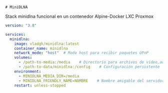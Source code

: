 


    # MiniDLNA
Stack minidlna funcional en un contenedor Alpine-Docker LXC Proxmox

```yaml
version: "3.8"

services:
  minidlna:
    image: vladgh/minidlna:latest
    container_name: minidlna
    network_mode: "host"  # Modo host para recibir paquetes UPnP
    volumes:
      - /path-to-media:/media    # Directorio para archivos de video,audio...
      - /path-to-data/minidlna:/config    # Configuración persistente
    environment:
      - MINIDLNA_MEDIA_DIR=/media  
      - MINIDLNA_FRIENDLY_NAME=NOMBRE    # Nombre amigable del servidor
    restart: unless-stopped
```
